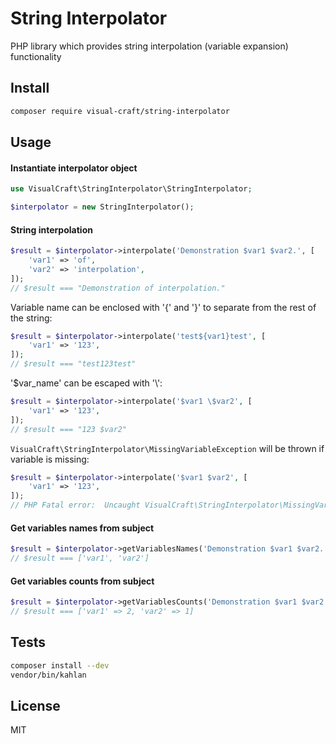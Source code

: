 # String Interpolator
PHP library which provides string interpolation (variable expansion) functionality

## Install
```sh
composer require visual-craft/string-interpolator
```

## Usage

#### Instantiate interpolator object
```php
use VisualCraft\StringInterpolator\StringInterpolator;

$interpolator = new StringInterpolator();
```

#### String interpolation
```php
$result = $interpolator->interpolate('Demonstration $var1 $var2.', [
    'var1' => 'of',
    'var2' => 'interpolation',
]);
// $result === "Demonstration of interpolation."
```

Variable name can be enclosed with '{' and '}' to separate from the rest of the string:
```php
$result = $interpolator->interpolate('test${var1}test', [
    'var1' => '123',
]);
// $result === "test123test"
```

'$var_name' can be escaped with '\\':
```php
$result = $interpolator->interpolate('$var1 \$var2', [
    'var1' => '123',
]);
// $result === "123 $var2"
```

`VisualCraft\StringInterpolator\MissingVariableException` will be thrown if variable is missing:
```php
$result = $interpolator->interpolate('$var1 $var2', [
    'var1' => '123',
]);
// PHP Fatal error:  Uncaught VisualCraft\StringInterpolator\MissingVariableException: Missing variable 'var2'
```

#### Get variables names from subject
```php
$result = $interpolator->getVariablesNames('Demonstration $var1 $var2.');
// $result === ['var1', 'var2']
```

#### Get variables counts from subject
```php
$result = $interpolator->getVariablesCounts('Demonstration $var1 $var2. $var1');
// $result === ['var1' => 2, 'var2' => 1]
```

## Tests
```sh
composer install --dev
vendor/bin/kahlan
```

## License
MIT
